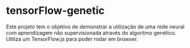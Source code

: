 # tensorFlow-genetic

Este projeto tem o objetivo de demonstrar a utilização de uma rede neural com aprendizagem não supervisionada através do algoritmo genético.
Utiliza um TensorFlow.js para poder rodar em browser.

